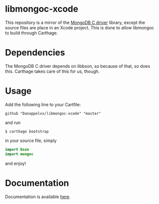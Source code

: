 # libmongoc-xcode
This repository is a mirror of the [MongoDB C driver](https://github.com/mongodb/mongo-c-driver) library, except the source files are place in an Xcode project. This is done to allow libmongoc to build through Carthage.

# Dependencies
The MongoDB C driver depends on libbson, so because of that, so does this. Carthage takes care of this for us, though.

# Usage
Add the following line to your Cartfile:
```carthage
github "Danappelxx/libmongoc-xcode" "master"
```
and run 
```shell
$ carthage bootstrap
```
in your source file, simply
```swift
import bson
import mongoc
```
and enjoy!

# Documentation
Documentation is available [here](http://api.mongodb.org/c/current/).
